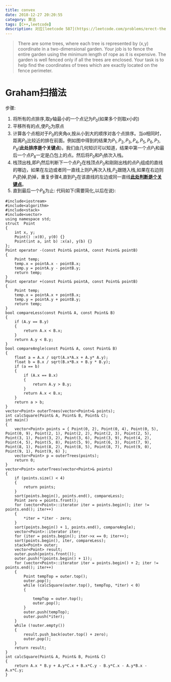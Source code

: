```yaml
---
title: convex
date: 2018-12-27 20:20:55
category: 算法
tags: [C++,leetcode]
description: 对应[leetcode 587](https://leetcode.com/problems/erect-the-fence/)
---
```


>There are some trees, where each tree is represented by (x,y) coordinate in a two-dimensional garden. Your job is to fence the entire garden using the minimum length of rope as it is expensive. The garden is well fenced only if all the trees are enclosed. Your task is to help find the coordinates of trees which are exactly located on the fence perimeter.

# Graham扫描法
步骤:
1. 将所有的点排序,取$y$轴最小的一个点记为$P_0$(如果多个则取$x$小的)
2. 平移所有的点,使$P_0$为原点
3. 计算各个点相对于$P_0$的夹角$α$,按从小到大的顺序对各个点排序。当$α$相同时，距离$P_0$比较近的排在前面。例如图中得到的结果为$P_1,P_2,P_3,P_4,P_5,P_6,P_7,P_8$(**此处排序是个关键点**)。我们由几何知识可以知道，结果中第一个点$P_1$和最后一个点$P_8$一定是凸包上的点。然后将$P_0$和$P_1$依次入栈。
4. 栈顶出栈,即$P_1$然后判断下一个点$P_2$在栈顶点$P_0$和刚刚出栈的点$P_1$组成的直线的哪边，如果在左边或者同一直线上则$P_1$再次入栈,$P_2$跟随入栈,如果在右边则$P_1$扔掉,扔掉，重复步骤4,直到$P_2$在该直线的左边或同一直线[**此处判断是个关键点**](/2018/12/27/convex/)。
5. 直到最后一个$P_8$为止:
代码如下(需要简化,以后在说):
```
#include<iostream>
#include<algorithm>
#include<stack>
#include<vector>
using namespace std;
struct  Point
{
	int x, y;
	Point() :x(0), y(0) {}
	Point(int a, int b) :x(a), y(b) {}
};
Point operator -(const Point& pointA, const Point& pointB)
{
	Point temp;
	temp.x = pointA.x - pointB.x;
	temp.y = pointA.y - pointB.y;
	return temp;
}
Point operator +(const Point& pointA, const Point& pointB)
{
	Point temp;
	temp.x = pointA.x + pointB.x;
	temp.y = pointA.y + pointB.y;
	return temp;
}
bool compareLess(const Point& A, const Point& B)
{
	if (A.y == B.y)
	{
		return A.x < B.x;
	}
	return A.y < B.y;
}
bool compareAngle(const Point& A, const Point& B)
{
	float a = A.x / sqrt(A.x*A.x + A.y* A.y);
	float b = B.x / sqrt(B.x*B.x + B.y * B.y);
	if (a == b)
	{
		if (A.x == B.x)
		{
			return A.y > B.y;
		}
		return A.x < B.x;
	}
	return a > b;
}
vector<Point> outerTrees(vector<Point>& points);
int calcSquare(Point& A, Point& B, Point& C);
int main()
{
	vector<Point> points = { Point(0, 2), Point(0, 4), Point(0, 5), Point(0, 9), Point(2, 1), Point(2, 2), Point(2, 3), Point(2, 5), Point(3, 1), Point(3, 2), Point(3, 6), Point(3, 9), Point(4, 2), Point(4, 5), Point(5, 8), Point(5, 9), Point(6, 3), Point(7, 9), Point(8, 1), Point(8, 2), Point(8, 5), Point(8, 7), Point(9, 0), Point(9, 1), Point(9, 6) };
	vector<Point> p = outerTrees(points);
	return 0;
}
vector<Point> outerTrees(vector<Point>& points)
{
	if (points.size() < 4)
	{
		return points;
	}
	sort(points.begin(), points.end(), compareLess);
	Point zero = points.front();
	for (vector<Point>::iterator iter = points.begin(); iter != points.end(); iter++)
	{
		*iter = *iter - zero;
	}
	sort(points.begin() + 1, points.end(), compareAngle);
	vector<Point>::iterator iter;
	for (iter = points.begin(); iter->x == 0; iter++);
	sort(points.begin(), iter, compareLess);
	stack<Point> outer;
	vector<Point> result;
	outer.push(points.front());
	outer.push(*(points.begin() + 1));
	for (vector<Point>::iterator iter = points.begin() + 2; iter != points.end(); iter++)
	{
		Point tempTop = outer.top();
		outer.pop();
		while (calcSquare(outer.top(), tempTop, *iter) < 0)
		{

			tempTop = outer.top();
			outer.pop();
		}
		outer.push(tempTop);
		outer.push(*iter);
	}
	while (!outer.empty())
	{
		result.push_back(outer.top() + zero);
		outer.pop();
	}
	return result;
}
int calcSquare(Point& A, Point& B, Point& C)
{
	return A.x * B.y + A.y*C.x + B.x*C.y - B.y*C.x - A.y*B.x - A.x*C.y;
}
```